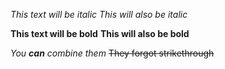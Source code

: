 *This text will be italic*
_This will also be italic_

**This text will be bold**
__This will also be bold__

_You **can** combine them_ 
~~They forgot strikethrough~~
